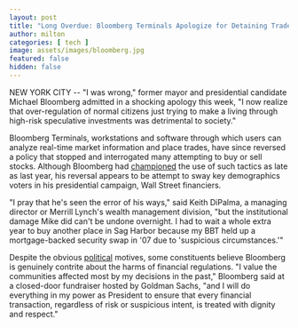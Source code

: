 ```yaml
---
layout: post
title: "Long Overdue: Bloomberg Terminals Apologize for Detaining Trades"
author: milton
categories: [ tech ]
image: assets/images/bloomberg.jpg
featured: false
hidden: false
---
```


NEW YORK CITY -- "I was wrong," former mayor and presidential candidate Michael Bloomberg admitted in a shocking apology this week, "I now realize that over-regulation of normal citizens just trying to make a living through high-risk speculative investments was detrimental to society."

Bloomberg Terminals, workstations and software through which users can analyze real-time market information and place trades, have since reversed a policy that stopped and interrogated many attempting to buy or sell stocks. Although Bloomberg had [championed](https://www.cnn.com/2019/01/22/politics/bloomberg-stop-and-frisk/index.html) the use of such tactics as late as last year, his reversal appears to be attempt to sway key demographics voters in his presidential campaign, Wall Street financiers. 

"I pray that he's seen the error of his ways," said Keith DiPalma, a managing director or Merrill Lynch's wealth management division, "but the institutional damage Mike did can't be undone overnight. I had to wait a whole extra year to buy another place in Sag Harbor because my BBT held up a mortgage-backed security swap in '07 due to 'suspicious circumstances.'"

Despite the obvious [political](https://www.rawstory.com/2020/01/just-plain-wrong-dnc-blistered-for-letting-billionaire-mike-bloomberg-onto-the-debate-stage/) motives, some constituents believe Bloomberg is genuinely contrite about the harms of financial regulations. "I value the communities affected most by my decisions in the past," Bloomberg said at a closed-door fundraiser hosted by Goldman Sachs, "and I will do everything in my power as President to ensure that every financial transaction, regardless of risk or suspicious intent, is treated with dignity and respect."